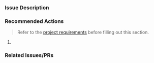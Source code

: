 ### Issue Description

### Recommended Actions
>Refer to the [project requirements](https://github.com/TeamCharles/bangazon-inc/blob/master/projects/CUSTOMER_SERVICE_INCIDENTS.md) before filling out this section.

1.

### Related Issues/PRs
